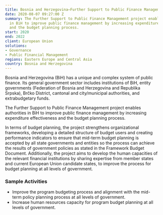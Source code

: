 ```yaml
---
title: Bosnia and Herzegovina—Further Support to Public Finance Management
date: 2020-08-07 09:27:00 Z
summary: The Further Support to Public Finance Management project enables authorities
  in BiH to improve public finance management by increasing expenditure effectiveness
  and the budget planning process.
start: 2020
end: 2022
client: European Union
solutions:
- Governance
- Public Financial Management
regions: Eastern Europe and Central Asia
country: Bosnia and Herzegovina
---
```


Bosnia and Herzegovina (BiH) has a unique and complex system of public finance. Its general government sector includes institutions of BiH, entity governments (Federation of Bosnia and Herzegovina and Republika Srpska), Brčko District, cantonal and city/municipal authorities, and extrabudgetary funds.

The Further Support to Public Finance Management project enables authorities in BiH to improve public finance management by increasing expenditure effectiveness and the budget planning process.

In terms of budget planning, the project strengthens organizational frameworks, developing a detailed structure of budget users and creating performance indicators to ensure that mid-term budget planning is accepted by all state governments and entities so the process can achieve the results of government policies as stated in the Framework Budget Document. Additionally, the project aims to develop the human capacities of the relevant financial institutions by sharing expertise from member states and current European Union candidate states, to improve the process for budget planning at all levels of government.

### Sample Activities

* Improve the program budgeting process and alignment with the mid-term policy planning process at all levels of government.
* Increase human resources capacity for program budget planning at all levels of government.